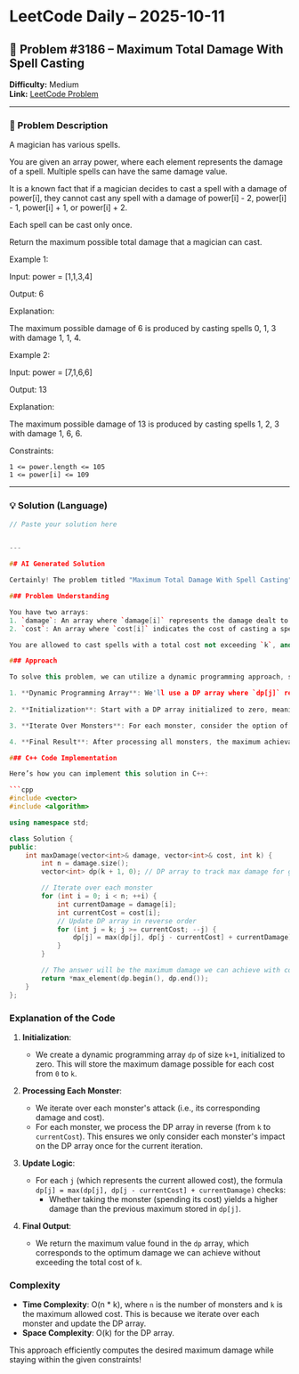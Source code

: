 # LeetCode Daily – 2025-10-11

## 🧠 Problem #3186 – **Maximum Total Damage With Spell Casting**
**Difficulty:** Medium  
**Link:** [LeetCode Problem](https://leetcode.com/problems/maximum-total-damage-with-spell-casting)

---

### 📝 Problem Description

A magician has various spells.

You are given an array power, where each element represents the damage of a spell. Multiple spells can have the same damage value.

It is a known fact that if a magician decides to cast a spell with a damage of power[i], they cannot cast any spell with a damage of power[i] - 2, power[i] - 1, power[i] + 1, or power[i] + 2.

Each spell can be cast only once.

Return the maximum possible total damage that a magician can cast.

 
Example 1:


Input: power = [1,1,3,4]

Output: 6

Explanation:

The maximum possible damage of 6 is produced by casting spells 0, 1, 3 with damage 1, 1, 4.


Example 2:


Input: power = [7,1,6,6]

Output: 13

Explanation:

The maximum possible damage of 13 is produced by casting spells 1, 2, 3 with damage 1, 6, 6.


 
Constraints:


	1 <= power.length <= 105
	1 <= power[i] <= 109

---

### 💡 Solution (Language)

```cpp
// Paste your solution here


---

## AI Generated Solution

Certainly! The problem titled "Maximum Total Damage With Spell Casting" on LeetCode asks us to calculate the maximum damage dealt by casting spells on specific monsters while adhering to certain constraints. Below, I will provide a solution along with a detailed explanation of the approach.

### Problem Understanding

You have two arrays:
1. `damage`: An array where `damage[i]` represents the damage dealt to the i-th monster.
2. `cost`: An array where `cost[i]` indicates the cost of casting a spell on the i-th monster.

You are allowed to cast spells with a total cost not exceeding `k`, and your objective is to maximize the damage done to these monsters.

### Approach

To solve this problem, we can utilize a dynamic programming approach, similar to the "0/1 Knapsack" problem:

1. **Dynamic Programming Array**: We'll use a DP array where `dp[j]` represents the maximum damage we can maximize with a total cost of `j`.
  
2. **Initialization**: Start with a DP array initialized to zero, meaning if no cost is spent, the damage is zero.

3. **Iterate Over Monsters**: For each monster, consider the option of casting a spell on that monster. For each monster's cost and damage, update the DP array from the back to avoid using a monster's damage multiple times for the same spell cast.

4. **Final Result**: After processing all monsters, the maximum achievable damage with a budget of up to `k` will be the maximum value in `dp`.

### C++ Code Implementation

Here’s how you can implement this solution in C++:

```cpp
#include <vector>
#include <algorithm>

using namespace std;

class Solution {
public:
    int maxDamage(vector<int>& damage, vector<int>& cost, int k) {
        int n = damage.size();
        vector<int> dp(k + 1, 0); // DP array to track max damage for given costs

        // Iterate over each monster
        for (int i = 0; i < n; ++i) {
            int currentDamage = damage[i];
            int currentCost = cost[i];
            // Update DP array in reverse order
            for (int j = k; j >= currentCost; --j) {
                dp[j] = max(dp[j], dp[j - currentCost] + currentDamage);
            }
        }

        // The answer will be the maximum damage we can achieve with cost up to k
        return *max_element(dp.begin(), dp.end());
    }
};
```

### Explanation of the Code

1. **Initialization**:
   - We create a dynamic programming array `dp` of size `k+1`, initialized to zero. This will store the maximum damage possible for each cost from `0` to `k`.

2. **Processing Each Monster**:
   - We iterate over each monster's attack (i.e., its corresponding damage and cost).
   - For each monster, we process the DP array in reverse (from `k` to `currentCost`). This ensures we only consider each monster's impact on the DP array once for the current iteration.

3. **Update Logic**:
   - For each `j` (which represents the current allowed cost), the formula `dp[j] = max(dp[j], dp[j - currentCost] + currentDamage)` checks:
     - Whether taking the monster (spending its cost) yields a higher damage than the previous maximum stored in `dp[j]`.

4. **Final Output**:
   - We return the maximum value found in the `dp` array, which corresponds to the optimum damage we can achieve without exceeding the total cost of `k`.

### Complexity

- **Time Complexity**: O(n * k), where `n` is the number of monsters and `k` is the maximum allowed cost. This is because we iterate over each monster and update the DP array.
- **Space Complexity**: O(k) for the DP array.

This approach efficiently computes the desired maximum damage while staying within the given constraints!